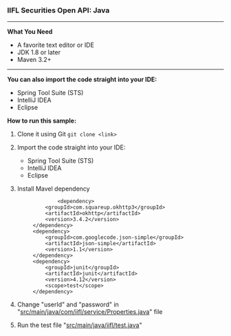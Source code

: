 ### IIFL Securities Open API: Java

------------
**What You Need**

- A favorite text editor or IDE
- JDK 1.8 or later
- Maven 3.2+

------------


**You can also import the code straight into your IDE:**
- Spring Tool Suite (STS)
- IntelliJ IDEA
- Eclipse

**How to run this sample:**

1. Clone it using Git 
`git clone <link>`

2. Import the code straight into your IDE:
	- Spring Tool Suite (STS)
	- IntelliJ IDEA
	- Eclipse

3. Install Mavel dependency

					<dependency>
				<groupId>com.squareup.okhttp3</groupId>
				<artifactId>okhttp</artifactId>
				<version>3.4.2</version>
			</dependency>
			<dependency>
				<groupId>com.googlecode.json-simple</groupId>
				<artifactId>json-simple</artifactId>
				<version>1.1</version>
			</dependency>
			<dependency>
				<groupId>junit</groupId>
				<artifactId>junit</artifactId>
				<version>4.12</version>
				<scope>test</scope>
			</dependency>

4. Change "userId" and "password" in "[src/main/java/com/iifl/service/Properties.java](https://github.com/IIFLSecurities/TradingAPIs/blob/master/java/src/main/java/com/iifl/service/Properties.java "src/main/java/com/iifl/service/Properties.java")" file

5. Run the test file "[src/main/java/iifl/test.java](https://github.com/IIFLSecurities/TradingAPIs/blob/master/java/src/test/java/test2.java "src/main/java/iifl/test.java")"

